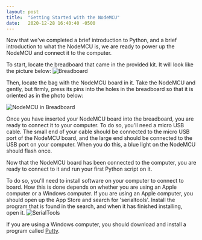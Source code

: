 ```yaml
---
layout: post
title:  "Getting Started with the NodeMCU"
date:   2020-12-28 16:40:40 -0500
---
```

Now that we've completed a brief introduction to Python, and a brief introduction to what the NodeMCU is,
we are ready to power up the NodeMCU and connect it to the computer.

To start, locate the breadboard that came in the provided kit. It will look like the picture below:
![Breadboard](/NodeMCU/assets/breadboard.png)

Then, locate the bag with the NodeMCU board in it. Take the NodeMCU and gently, but firmly, press its pins
into the holes in the breadboard so that it is oriented as in the photo below:

![NodeMCU in Breadboard](/NodeMCU/assets/nodemcu_in_breadboard.png)

Once you have inserted your NodeMCU board into the breadboard, you are ready to connect it to your computer.
To do so, you'll need a micro USB cable. The small end of your cable should be connected to the micro USB port
of the NodeMCU board, and the large end should be connected to the USB port on your computer. When you do this,
a blue light on the NodeMCU should flash once.

Now that the NodeMCU board has been connected to the computer, you are ready to connect to it and run your first
Python script on it.

To do so, you'll need to install software on your computer to connect to board. How this is done depends on whether
you are using an Apple computer or a Windows computer. If you are using an Apple computer, you should open up the App
Store and search for 'serialtools'. Install the program that is found in the search, and when it has finished
installing, open it.
![SerialTools](/NodeMCU/assets/serialtools.png)

If you are using a Windows computer, you should download and install a program called [Putty](https://www.ssh.com/ssh/putty/windows/install).

